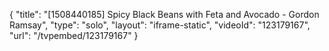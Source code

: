 {
    "title": "[1508440185] Spicy Black Beans with Feta and Avocado - Gordon Ramsay",
    "type": "solo",
    "layout": "iframe-static",
    "videoId": "123179167",
    "url": "\/tvpembed\/123179167"
}